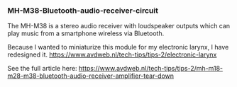 ### MH-M38-Bluetooth-audio-receiver-circuit
The MH-M38 is a stereo audio receiver with loudspeaker outputs which can play music from a smartphone wireless via Bluetooth.

Because I wanted to miniaturize this module for my electronic larynx, I have redesigned it.
https://www.avdweb.nl/tech-tips/tips-2/electronic-larynx

See the full article here:
https://www.avdweb.nl/tech-tips/tips-2/mh-m18-m28-m38-bluetooth-audio-receiver-amplifier-tear-down
